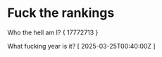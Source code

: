 # Fuck the rankings

Who the hell am I?
{ 17772713 }

What fucking year is it?
[ 2025-03-25T00:40:00Z ]
